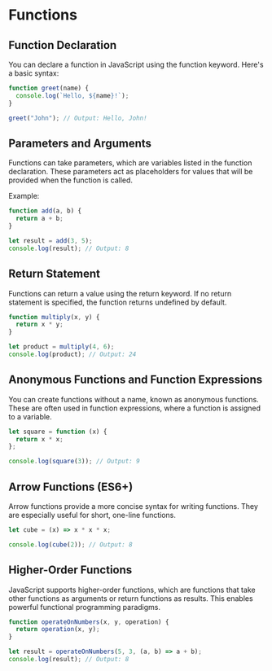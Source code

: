 # Functions

## Function Declaration

You can declare a function in JavaScript using the function keyword. Here's a basic syntax:

```js
function greet(name) {
  console.log(`Hello, ${name}!`);
}

greet("John"); // Output: Hello, John!
```

## Parameters and Arguments

Functions can take parameters, which are variables listed in the function declaration. These parameters act as placeholders for values that will be provided when the function is called.

Example:

```js
function add(a, b) {
  return a + b;
}

let result = add(3, 5);
console.log(result); // Output: 8
```

## Return Statement

Functions can return a value using the return keyword. If no return statement is specified, the function returns undefined by default.

```js
function multiply(x, y) {
  return x * y;
}

let product = multiply(4, 6);
console.log(product); // Output: 24
```

## Anonymous Functions and Function Expressions

You can create functions without a name, known as anonymous functions. These are often used in function expressions, where a function is assigned to a variable.

```js
let square = function (x) {
  return x * x;
};

console.log(square(3)); // Output: 9
```

## Arrow Functions (ES6+)

Arrow functions provide a more concise syntax for writing functions. They are especially useful for short, one-line functions.

```js
let cube = (x) => x * x * x;

console.log(cube(2)); // Output: 8
```

## Higher-Order Functions

JavaScript supports higher-order functions, which are functions that take other functions as arguments or return functions as results. This enables powerful functional programming paradigms.

```js
function operateOnNumbers(x, y, operation) {
  return operation(x, y);
}

let result = operateOnNumbers(5, 3, (a, b) => a + b);
console.log(result); // Output: 8
```
